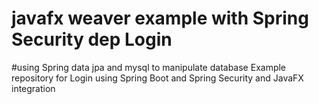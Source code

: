 # javafx weaver example with Spring Security dep  Login 
#using Spring data jpa and mysql  to manipulate database
Example repository for Login using Spring Boot and Spring Security and JavaFX integration
